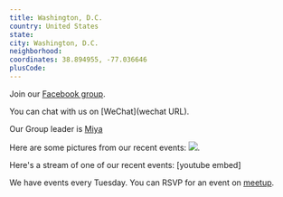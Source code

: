 ```yaml
---
title: Washington, D.C.
country: United States
state: 
city: Washington, D.C.
neighborhood: 
coordinates: 38.894955, -77.036646
plusCode:
---
```

Join our [Facebook group](https://www.facebook.com/groups/free.code.camp.washington.dc).

You can chat with us on [WeChat](wechat URL).

Our Group leader is [Miya](freecodecamp.org/miya)

Here are some pictures from our recent events:
![](https://scontent-dft4-2.xx.fbcdn.net/v/t31.0-8/12371029_10101547245993733_405182426307922562_o.jpg?oh=108d9fae6f371dd6fcb56e6be25e6a6a&oe=596393F1).

Here's a stream of one of our recent events:
[youtube embed]

We have events every Tuesday. You can RSVP for an event on [meetup](meetupurl).
